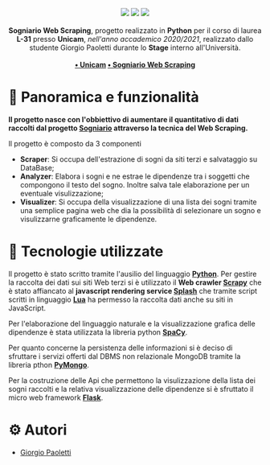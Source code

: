 <p align="center">
  <img src="https://forthebadge.com/images/badges/0-percent-optimized.svg"/>
  <img src="https://forthebadge.com/images/badges/made-with-python.svg"/>
  <img src="https://forthebadge.com/images/badges/powered-by-black-magic.svg"/><br><br>
    <b>Sogniario Web Scraping</b>, progetto realizzato in <b>Python</b> per il corso di laurea <b>L-31</b> presso <b>Unicam</b>, <i>nell'anno accademico 2020/2021</i>, realizzato dallo studente Giorgio Paoletti durante lo <b>Stage</b> interno all'Università.
    <br><br><b>
<a href="https://www.unicam.it/">• Unicam</a>
<a href="https://github.com/GiorgioPaoletti-Unicam/sogniario-web-scraping">• Sogniario Web Scraping</a>
</b></p>

# 📝 Panoramica e funzionalità <a name = "panoramica"></a>

**Il progetto nasce con l'obbiettivo di aumentare il quantitativo di dati raccolti dal progetto [Sogniario](https://github.com/GiorgioPaoletti-Unicam/sogniario) attraverso la tecnica del Web Scraping.**

Il progetto è composto da 3 componenti

- **Scraper**: Si occupa dell'estrazione di sogni da siti terzi e salvataggio su DataBase;
- **Analyzer**: Elabora i sogni e ne estrae le dipendenze tra i soggetti che compongono il testo del sogno. Inoltre salva tale elaborazione per un eventuale visulizzazione;
- **Visualizer**: Si occupa della visualizzazione di una lista dei sogni tramite una semplice pagina web che dia la possibilità di selezionare un sogno e visulizzarne graficamente le dipendenze.

# 🧰 Tecnologie utilizzate<a name = "tecno"></a>

Il progetto è stato scritto tramite l'ausilio del linguaggio **[Python](https://www.python.org/)**.
Per gestire la raccolta dei dati sui siti Web terzi si è utilizzato il **Web crawler [Scrapy](https://docs.scrapy.org/)** che è stato affiancato al **javascript rendering service [Splash](https://splash.readthedocs.io/)** che tramite script scritti in linguaggio **[Lua](https://www.lua.org/)** ha permesso la raccolta dati anche su siti in JavaScript. 

Per l'elaborazione del linguaggio naturale e la visualizzazione grafica delle dipendenze è stata utilizzata la libreria python **[SpaCy](https://spacy.io/)**.

Per quanto concerne la persistenza delle informazioni si è deciso di sfruttare i servizi offerti dal DBMS non relazionale MongoDB tramite la libreria pthon **[PyMongo](https://docs.mongodb.com/drivers/pymongo/)**.

Per la costruzione delle Api che permettono la visulizzazione della lista dei sogni raccolti e la relativa visualizzazione delle dipendenze si è sfruttato il micro web framework **[Flask](http://flask.palletsprojects.com/)**. 

# ⚙ Autori <a name = "autori"></a>

- [Giorgio Paoletti](https://github.com/GiorgioPaoletti-Unicam)
